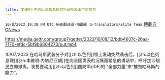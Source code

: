 ```yaml
---
title: 本雅明·内塔尼亚胡总理向哈马斯发出严厉警告
---
```

`10/8/2023 10:30 PM UTC 秘密翻译组-精翻组 G-Translators/Elite Team` [轉載自GNews](https://gnews.org/articles/1805072)


https://media.gettr.com/group7/getter/2023/10/08/12/bdb4607c-26aa-7170-efdc-5bf9b6804273/out.mp4

10/07/2023 在哈马斯武装分子对[[zh:以色列]]领土发动突然袭击后，[[zh:以色列总理]][[zh:本雅明·内塔尼亚胡]]在向全国发表的沉痛而紧急的讲话中，呼吁加沙居民立即撤离，发誓要动用[[zh:以色列]]国防军(IDF)的 “全部力量”来“摧毁哈马斯的能力”。
